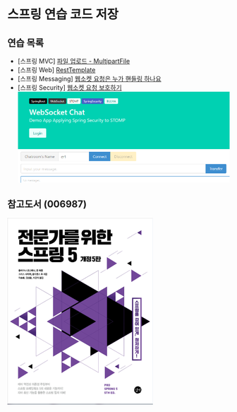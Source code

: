 # 스프링 연습 코드 저장

## 연습 목록
- [스프링 MVC] [파일 업로드 - MultipartFile](https://binchoo.tistory.com/44)
- [스프링 Web] [RestTemplate](https://binchoo.tistory.com/50)
- [스프링 Messaging] [웹소켓 요청은 누가 핸들링 하나요]()
- [스프링 Security] [웹소켓 요청 보호하기]()
  ![Demo App Cover](./document/images/websocket_security_demo.png)
## 참고도서 (006987) 

![전문가를 위한 스프링 5 Cover](./document/images/cover_front.png)
